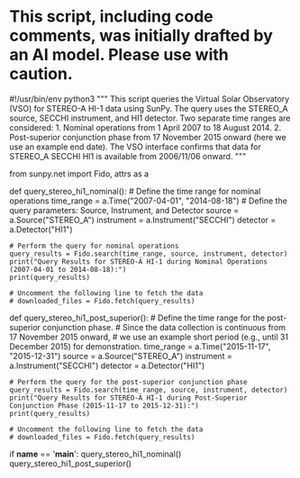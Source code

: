 # This script, including code comments, was initially drafted by an AI model. Please use with caution.

#!/usr/bin/env python3
"""
This script queries the Virtual Solar Observatory (VSO) for STEREO-A HI-1 data
using SunPy. The query uses the STEREO_A source, SECCHI instrument, and HI1 detector.
Two separate time ranges are considered:
    1. Nominal operations from 1 April 2007 to 18 August 2014.
    2. Post-superior conjunction phase from 17 November 2015 onward (here we use an example end date).
The VSO interface confirms that data for STEREO_A SECCHI HI1 is available from 2006/11/06 onward.
"""

from sunpy.net import Fido, attrs as a

def query_stereo_hi1_nominal():
    # Define the time range for nominal operations
    time_range = a.Time("2007-04-01", "2014-08-18")
    # Define the query parameters: Source, Instrument, and Detector
    source = a.Source("STEREO_A")
    instrument = a.Instrument("SECCHI")
    detector = a.Detector("HI1")
    
    # Perform the query for nominal operations
    query_results = Fido.search(time_range, source, instrument, detector)
    print("Query Results for STEREO-A HI-1 during Nominal Operations (2007-04-01 to 2014-08-18):")
    print(query_results)
    
    # Uncomment the following line to fetch the data
    # downloaded_files = Fido.fetch(query_results)
    
def query_stereo_hi1_post_superior():
    # Define the time range for the post-superior conjunction phase.
    # Since the data collection is continuous from 17 November 2015 onward,
    # we use an example short period (e.g., until 31 December 2015) for demonstration.
    time_range = a.Time("2015-11-17", "2015-12-31")
    source = a.Source("STEREO_A")
    instrument = a.Instrument("SECCHI")
    detector = a.Detector("HI1")
    
    # Perform the query for the post-superior conjunction phase
    query_results = Fido.search(time_range, source, instrument, detector)
    print("Query Results for STEREO-A HI-1 during Post-Superior Conjunction Phase (2015-11-17 to 2015-12-31):")
    print(query_results)
    
    # Uncomment the following line to fetch the data
    # downloaded_files = Fido.fetch(query_results)

if __name__ == '__main__':
    query_stereo_hi1_nominal()
    query_stereo_hi1_post_superior()
